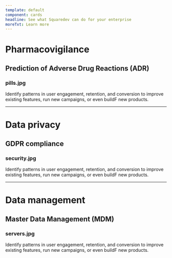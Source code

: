 ```yaml
---
template: default
component: cards
headline: See what Squaredev can do for your enterprise
moreTxt: Learn more
---
```


# Pharmacovigilance
## Prediction of Adverse Drug Reactions (ADR)
### pills.jpg

Identify patterns in user engagement, retention, and conversion to improve existing features, run new campaigns, or even buildF new products.

---

# Data privacy
## GDPR compliance
### security.jpg

Identify patterns in user engagement, retention, and conversion to improve existing features, run new campaigns, or even buildF new products.

---

# Data management
## Master Data Management (MDM)
### servers.jpg

Identify patterns in user engagement, retention, and conversion to improve existing features, run new campaigns, or even buildF new products.
